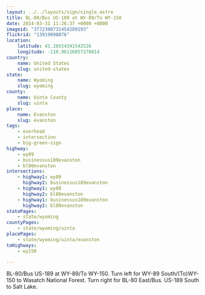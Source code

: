```yaml
---
layout: ../../layouts/sign/single.astro
title: BL-80/Bus US-189 at WY-89/To WY-150
date: 2014-03-31 11:26:37 +0000 +0000
imageid: "3772380731454289193"
flickrid: "13919098876"
location:
    latitude: 41.26554341542526
    longitude: -110.96116057270814
country:
    name: United States
    slug: united-states
state:
    name: Wyoming
    slug: wyoming
county:
    name: Uinta County
    slug: uinta
place:
    name: Evanston
    slug: evanston
tags:
    - overhead
    - intersection
    - big-green-sign
highway:
    - wy89
    - businessus189evanston
    - bl80evanston
intersections:
    - highway1: wy89
      highway2: businessus189evanston
    - highway1: wy89
      highway2: bl80evanston
    - highway1: businessus189evanston
      highway2: bl80evanston
statePages:
    - state/wyoming
countyPages:
    - state/wyoming/uinta
placePages:
    - state/wyoming/uinta/evanston
toHighways:
    - wy150

---
```

BL-80/Bus US-189 at WY-89/To WY-150.  Turn left for WY-89 South/(To)WY-150 to Wasatch National Forest.  Turn right for BL-80 East/Bus. US-189 South to Salt Lake.